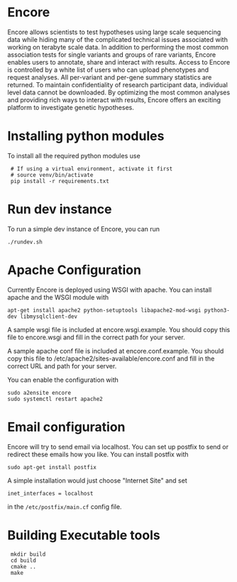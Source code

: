 # Encore 

Encore allows scientists to test hypotheses using large scale sequencing data
while hiding many of the complicated technical issues associated with working
on terabyte scale data.  In addition to performing the most common association
tests for single variants and groups of rare variants, Encore enables users to
annotate, share and interact with results.  Access to Encore is controlled by a
white list of users who can upload phenotypes and request analyses.  All
per-variant and per-gene summary statistics are returned.  To maintain
confidentiality of research participant data, individual level data cannot be
downloaded.  By optimizing the most common analyses and providing rich ways to
interact with results, Encore offers an exciting platform to investigate
genetic hypotheses.

# Installing python modules

To install all the required python modules use

     # If using a virtual environment, activate it first
	 # source venv/bin/activate
     pip install -r requirements.txt

# Run dev instance

To run a simple dev instance of Encore, you can run

    ./rundev.sh

# Apache Configuration

Currently Encore is deployed using WSGI with apache. You can 
install apache and the WSGI module with

    apt-get install apache2 python-setuptools libapache2-mod-wsgi python3-dev libmysqlclient-dev

A sample wsgi file is included at encore.wsgi.example. You should
copy this file to encore.wsgi and fill in the correct path
for your server.

A sample apache conf file is included at encore.conf.example. You should
copy this file to /etc/apache2/sites-available/encore.conf and
fill in the correct URL and path for your server.

You can enable the configuration with

    sudo a2ensite encore
    sudo systemctl restart apache2

# Email configuration

Encore will try to send email via localhost. You can set up
postfix to send or redirect these emails how you like. You can
install postfix with

    sudo apt-get install postfix

A simple installation would just choose "Internet Site" and set

    inet_interfaces = localhost

in the `/etc/postfix/main.cf` config file.



# Building Executable tools

     mkdir build
	 cd build
	 cmake ..
	 make
